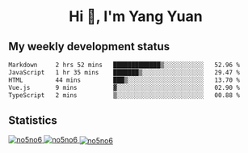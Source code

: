 <h1 align="center">Hi 👋, I'm Yang Yuan</h1>


## My weekly development status
<!--START_SECTION:waka-->

```txt
Markdown     2 hrs 52 mins   █████████████▒░░░░░░░░░░░   52.96 %
JavaScript   1 hr 35 mins    ███████▒░░░░░░░░░░░░░░░░░   29.47 %
HTML         44 mins         ███▒░░░░░░░░░░░░░░░░░░░░░   13.70 %
Vue.js       9 mins          ▓░░░░░░░░░░░░░░░░░░░░░░░░   02.90 %
TypeScript   2 mins          ▒░░░░░░░░░░░░░░░░░░░░░░░░   00.88 %
```

<!--END_SECTION:waka-->

## Statistics
<a href="https://github.com/anuraghazra/github-readme-stats">
  <img src="https://github-readme-stats.vercel.app/api/top-langs/?username=no5no6&theme=dracula" alt="no5no6">
</a>
<a href="https://github.com/anuraghazra/github-readme-stats">
  <img src="https://github-readme-stats.vercel.app/api?username=no5no6&show_icons=true&theme=dracula&line_height=40" alt="no5no6">
</a>
<a href="https://github.com/anuraghazra/github-readme-stats">
  <img align="center" src="https://github-readme-streak-stats.herokuapp.com/?user=no5no6&theme=dracula" alt="no5no6" />
</a>